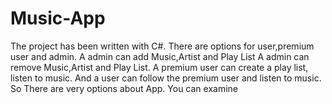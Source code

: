# Music-App

  The project has been written with C#. There are options for user,premium user and admin. A admin can add Music,Artist and Play List A admin can remove Music,Artist and Play List.
A premium user can create a play list, listen to music. And a user can follow the premium user and listen to music. So There are very options about App. You can examine
